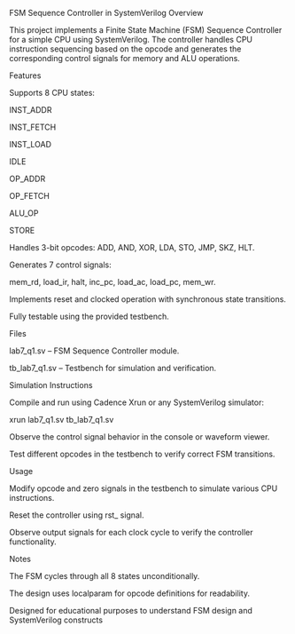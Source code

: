 FSM Sequence Controller in SystemVerilog
Overview

This project implements a Finite State Machine (FSM) Sequence Controller for a simple CPU using SystemVerilog.
The controller handles CPU instruction sequencing based on the opcode and generates the corresponding control signals for memory and ALU operations.

Features

Supports 8 CPU states:

INST_ADDR

INST_FETCH

INST_LOAD

IDLE

OP_ADDR

OP_FETCH

ALU_OP

STORE

Handles 3-bit opcodes: ADD, AND, XOR, LDA, STO, JMP, SKZ, HLT.

Generates 7 control signals:

mem_rd, load_ir, halt, inc_pc, load_ac, load_pc, mem_wr.

Implements reset and clocked operation with synchronous state transitions.

Fully testable using the provided testbench.

Files

lab7_q1.sv – FSM Sequence Controller module.

tb_lab7_q1.sv – Testbench for simulation and verification.

Simulation Instructions

Compile and run using Cadence Xrun or any SystemVerilog simulator:

xrun lab7_q1.sv tb_lab7_q1.sv


Observe the control signal behavior in the console or waveform viewer.

Test different opcodes in the testbench to verify correct FSM transitions.

Usage

Modify opcode and zero signals in the testbench to simulate various CPU instructions.

Reset the controller using rst_ signal.

Observe output signals for each clock cycle to verify the controller functionality.

Notes

The FSM cycles through all 8 states unconditionally.

The design uses localparam for opcode definitions for readability.

Designed for educational purposes to understand FSM design and SystemVerilog constructs
